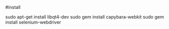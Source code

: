 #install

sudo apt-get install libqt4-dev
sudo gem install capybara-webkit
sudo gem install selenium-webdriver
